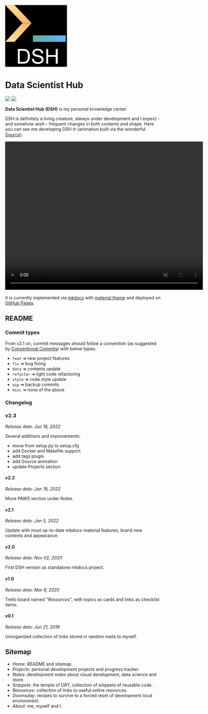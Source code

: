 <img src="assets/dsh_minimal.png" width="200"/>

# Data Scientist Hub

![](https://img.shields.io/github/last-commit/a-slice-of-py/data-scientist-hub)
![](https://img.shields.io/github/commits-since/a-slice-of-py/data-scientist-hub/latest)

**Data Scientist Hub (DSH)** is my personal knowledge center.

<!-- [=75% "current website progress 75%"]{: .candystripe .candystripe-animate} -->

DSH is definitely a living creature, always under development and I expect - and somehow _wish_ - frequent changes in both contents and shape.
Here you can see me developing DSH 🤓 (animation built via the wonderful [Gource](https://gource.io/)).
<div>
<video width="640"
       height="480"
       autoplay loop muted>
    <source src="assets/gource.mp4"
            type="video/mp4">
    Your browser does not support the video tag.
</video>
</div>

It is currently implemented via [mkdocs](https://www.mkdocs.org/) with [material theme](https://squidfunk.github.io/mkdocs-material/) and deployed on [GitHub Pages](https://pages.github.com/).

## README

### Commit types

From v2.1 on, commit messages _should_ follow a convention (as suggested by [Conventional Commits](https://www.conventionalcommits.org/en/v1.0.0/)) with below types:

- `feat` ➜ new project features
- `fix` ➜ bug fixing
- `data` ➜ contents update
- `refactor` ➜ light code refactoring
- `style` ➜ code style update
- `wip` ➜ backup commits
- `misc` ➜ none of the above

### Changelog

### v2.3

_Release date: Jun 18, 2022_

Several additions and improvements:

- move from setup.py to setup.cfg
- add Docker and Makefile support
- add tags plugin
- add Gource animation
- update Projects section

#### v2.2

_Release date: Jan 19, 2022_

Move PAWS section under Notes.

#### v2.1

_Release date: Jan 5, 2022_

Update with most up-to-date mkdocs-material features, brand new contents and appearance.

#### v2.0

_Release date: Nov 02, 2020_

First DSH version as standalone mkdocs project.

#### v1.0

_Release date: Mar 8, 2020_

Trello board named _"Resources"_, with topics as cards and links as checklist items.

#### v0.1

_Release date: Jun 21, 2018_

Unorganized collection of links stored in random mails to myself.

## Sitemap

- _Home_: README and sitemap.
- _Projects_: personal development projects and progress tracker.
- _Notes_: development notes about cloud development, data science and more.
- _Snippets_: the temple of DRY, collection of snippets of reusable code.
- _Resources_: collection of links to useful online resources.
- _Doomsday_: recipes to survive to a forced reset of development local environment.
- _About_: me, myself and I.
<!-- - Captain's Log: logbook with notes on DSH development and misc stuff. -->
